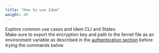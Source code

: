 ```yaml
---
title: "How to use Idem"
weight: 40
---
```


Explore common use cases and Idem CLI and States.<br>
Make sure to export the encryption key and path to the fernet file as an environment variable as described in the [authentication section](/Getting-Started/Authenticate/) before trying the commands below

